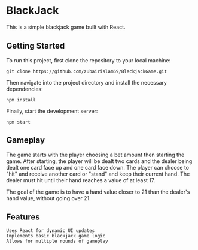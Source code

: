 # BlackJack 

This is a simple blackjack game built with React.


## Getting Started

To run this project, first clone the repository to your local machine:

    git clone https://github.com/zubairislam69/BlackjackGame.git

Then navigate into the project directory and install the necessary dependencies:

    npm install

Finally, start the development server:

    npm start

## Gameplay

The game starts with the player choosing a bet amount then starting the game. After starting, the player will be dealt two cards and the dealer being dealt one card face up and one card face down. The player can choose to "hit" and receive another card or "stand" and keep their current hand. The dealer must hit until their hand reaches a value of at least 17.

The goal of the game is to have a hand value closer to 21 than the dealer's hand value, without going over 21.
## Features

    Uses React for dynamic UI updates
    Implements basic blackjack game logic
    Allows for multiple rounds of gameplay


